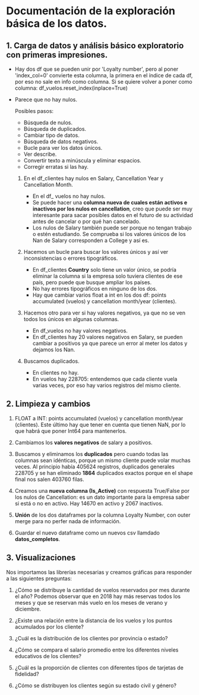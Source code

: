 # Documentación de la exploración básica de los datos.

## 1. Carga de datos y análisis básico exploratorio con primeras impresiones.
- Hay dos df que se pueden unir por 'Loyalty number', pero al poner 'index_col=0' convierte esta columna, la primera en el índice de cada df, por eso no sale en info como columna. Si se quiere volver a poner como columna: df_vuelos.reset_index(inplace=True)
- Parece que no hay nulos.

    Posibles pasos:
    - Búsqueda de nulos.
    - Búsqueda de duplicados.
    - Cambiar tipo de datos.
    - Búsqueda de datos negativos.
    - Bucle para ver los datos únicos.
    - Ver describe.
    - Convertir texto a minúscula y eliminar espacios.
    - Corregir erratas si las hay.

    1. En el df_clientes hay nulos en Salary, Cancellation Year y Cancellation Month.
        - En el df_ vuelos no hay nulos.
        - Se puede hacer una __columna nueva de cuales están activos e inactivos por los nulos en cancellation__, creo que puede ser muy interesante para sacar posibles datos en el futuro de su actividad antes de cancelar o por qué han cancelado.
        - Los nulos de Salary también puede ser porque no tengan trabajo o estén estudiando. Se comprueba si los valores únicos de los Nan de Salary corresponden a College y así es.

    2. Hacemos un bucle para buscar los valores únicos y así ver inconsistencias o errores tipográficos.
        - En df_clientes __Country__ solo tiene un valor único, se podría eliminar la columna si la empresa solo tuviera clientes de ese país, pero puede que busque ampliar los países.
        - No hay errores tipográficos en ninguno de los dos.
        - Hay que cambiar varios float a int en los dos df: points accumulated (vuelos) y cancellation month/year (clientes).

    3. Hacemos otro para ver si hay valores negativos, ya que no se ven todos los únicos en algunas columnas.
        - En df_vuelos no hay valores negativos.
        - En df_clientes hay 20 valores negativos en Salary, se pueden cambiar a positivos ya que parece un error al meter los datos y dejamos los Nan.

    4. Buscamos duplicados.
        - En clientes no hay.
        - En vuelos hay 228705: entendemos que cada cliente vuela varias veces, por eso hay varios registros del mismo cliente.

## 2. Limpieza y cambios

1. FLOAT a INT: points accumulated (vuelos) y cancellation month/year (clientes). Este último hay que tener en cuenta que tienen NaN, por lo que habrá que poner Int64 para mantenerlos.

2. Cambiamos los __valores negativos__ de salary a positivos.

3. Buscamos y eliminamos los __duplicados__ pero cuando todas las columnas sean idénticas, porque un mismo cliente puede volar muchas veces. Al principio había 405624 registros, duplicados generales 228705 y se han eliminado __1864__ duplicados exactos porque en el shape final nos salen 403760 filas.

4. Creamos una __nueva columna (Is_Active)__ con respuesta True/False por los nulos de Cancellation: es un dato importante para la empresa saber si está o no en activo. Hay 14670 en activo y 2067 inactivos.

5. __Unión__ de los dos dataframes por la columna Loyalty Number, con outer merge para no perfer nada de información.

6. Guardar el nuevo dataframe como un nuevos csv llamdado __datos_completos__.


## 3. Visualizaciones

Nos importamos las librerías necesarias y creamos gráficas para responder a las siguientes preguntas:

1. ¿Cómo se distribuye la cantidad de vuelos reservados por mes durante el año?
Podemos observar que en 2018 hay más reservas todos los meses y que se reservan más vuelo en los meses de verano y diciembre.

2. ¿Existe una relación entre la distancia de los vuelos y los puntos acumulados por los cliente?

3. ¿Cuál es la distribución de los clientes por provincia o estado?

4. ¿Cómo se compara el salario promedio entre los diferentes niveles educativos de los clientes?

5. ¿Cuál es la proporción de clientes con diferentes tipos de tarjetas de fidelidad?

6. ¿Cómo se distribuyen los clientes según su estado civil y género?